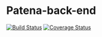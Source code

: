 # Patena-back-end
[![Build Status](https://travis-ci.org/xpitr256/patena-back-end.svg?branch=master)](https://travis-ci.org/xpitr256/patena-back-end)
[![Coverage Status](https://coveralls.io/repos/github/xpitr256/patena-back-end/badge.svg?branch=master)](https://coveralls.io/github/xpitr256/patena-back-end?branch=master)